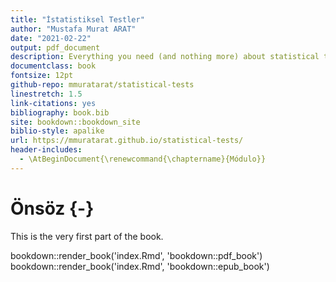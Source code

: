 ```yaml
--- 
title: "İstatistiksel Testler"
author: "Mustafa Murat ARAT"
date: "2021-02-22"
output: pdf_document
description: Everything you need (and nothing more) about statistical tests
documentclass: book
fontsize: 12pt
github-repo: mmuratarat/statistical-tests
linestretch: 1.5
link-citations: yes
bibliography: book.bib
site: bookdown::bookdown_site
biblio-style: apalike
url: https://mmuratarat.github.io/statistical-tests/
header-includes:
  - \AtBeginDocument{\renewcommand{\chaptername}{Módulo}}
---
```


# Önsöz {-}

This is the very first part of the book.

bookdown::render_book('index.Rmd', 'bookdown::pdf_book')
bookdown::render_book('index.Rmd', 'bookdown::epub_book')
